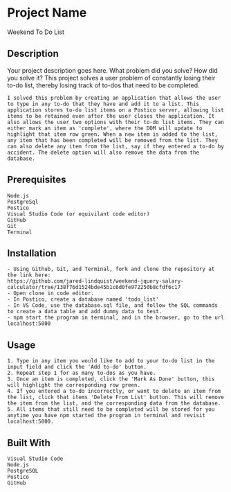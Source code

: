# Project Name

Weekend To Do List

## Description

Your project description goes here. What problem did you solve? How did you solve it?
    This project solves a user problem of constantly losing their to-do list, thereby losing track of to-dos that need to be completed.

    I solved this problem by creating an application that allows the user to type in any to-do that they have and add it to a list. This application stores to-do list items on a Postico server, allowing list items to be retained even after the user closes the application. It also allows the user two options with their to-do list items. They can either mark an item as 'complete', where the DOM will update to highlight that item row green. When a new item is added to the list, any item that has been completed will be removed from the list. They can also delete any item from the list, say if they entered a to-do by accident. The delete option will also remove the data from the database.

## Prerequisites
    Node.js
    PostgreSql
    Postico
    Visual Studio Code (or equivilant code editor)
    GitHub
    Git
    Terminal

## Installation
    - Using Github, Git, and Terminal, fork and clone the repository at the link here:
    https://github.com/jared-lindquist/weekend-jquery-salary-calculator/tree/138f76d1524bde45b1c6d0fe972250b8cfdf6c17
    - Open clone in code editor.
    - In Postico, create a database named 'todo_list'
    - In VS Code, use the database.sql file, and follow the SQL commands to create a data table and add dummy data to test.
    - npm start the program in terminal, and in the browser, go to the url localhost:5000

## Usage
    1. Type in any item you would like to add to your to-do list in the input field and click the 'Add to-do' button.
    2. Repeat step 1 for as many to-dos as you have.
    3. Once an item is completed, click the 'Mark As Done' button, this will highlight the corresponding row green.
    4. If you entered a to-do incorrectly, or want to delete an item from the list, click that items 'Delete From List' button. This will remove the item from the list, and the corresponding data from the database.
    5. All items that still need to be completed will be stored for you anytime you have npm started the program in terminal and revisit localhost:5000.

## Built With
    Visual Studio Code
    Node.js
    PostgreSQL
    Postico
    GitHub



